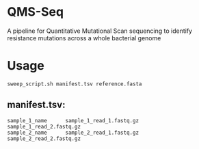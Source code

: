 # QMS-Seq
A pipeline for Quantitative Mutational Scan sequencing to identify resistance mutations across a whole bacterial genome

# Usage 
```
sweep_script.sh manifest.tsv reference.fasta
```
## manifest.tsv:
```
sample_1_name      sample_1_read_1.fastq.gz      sample_1_read_2.fastq.gz
sample_2_name      sample_2_read_1.fastq.gz      sample_2_read_2.fastq.gz
```
